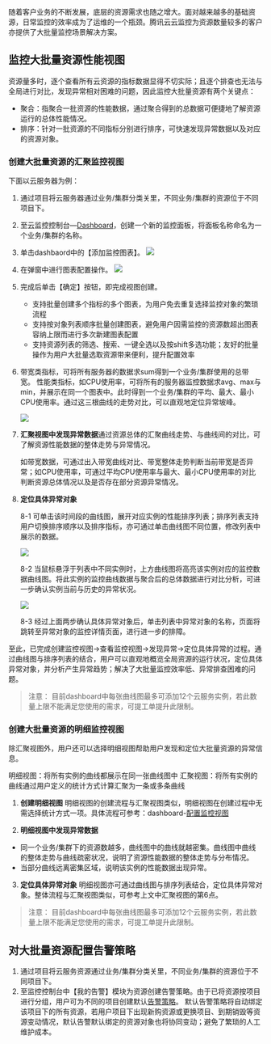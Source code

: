 随着客户业务的不断发展，底层的资源需求也随之增大。面对越来越多的基础资源，日常监控的效率成为了运维的一个瓶颈。腾讯云云监控为资源数量较多的客户亦提供了大批量监控场景解决方案。

## 监控大批量资源性能视图

资源量多时，逐个查看所有云资源的指标数据显得不切实际；且逐个排查也无法与全局进行对比，发现异常相对困难的问题，因此监控大批量资源有两个关键点：

* 聚合：指聚合一批资源的性能数据，通过聚合得到的总数据可便捷地了解资源运行的总体性能情况。
* 排序：针对一批资源的不同指标分别进行排序，可快速发现异常数据以及对应的资源对象。

### 创建大批量资源的汇聚监控视图

下面以云服务器为例：

1. 通过项目将云服务器通过业务/集群分类关里，不同业务/集群的资源位于不同项目下。
2. 至云监控控制台—[Dashboard](https://console.cloud.tencent.com/monitor/dashboard)，创建一个新的监控面板，将面板名称命名为一个业务/集群的名称。
3. 单击dashbaord中的【添加监控图表】。
   ![](http://mc.qcloudimg.com/static/img/846763f78af542e795b211cac8d63e61/image.png)

4. 在弹窗中进行图表配置操作。
   ![](http://mc.qcloudimg.com/static/img/fc99d01f2c0671e40d66b127e8eaf318/image.png)

5. 完成后单击【确定】按钮，即完成视图创建。
   * 支持批量创建多个指标的多个图表，为用户免去重复选择监控对象的繁琐流程
   * 支持按对象列表顺序批量创建图表，避免用户因需监控的资源数超出图表容纳上限而进行多次新建图表配置
   * 支持资源列表的筛选、搜索、一键全选以及按shift多选功能；友好的批量操作为用户大批量选取资源带来便利，提升配置效率

6. 带宽类指标，可将所有服务器的数据求sum得到一个业务/集群使用的总带宽。
   性能类指标，如CPU使用率，可将所有的服务器监控数据求avg、max与min，并展示在同一个图表中。此时得到一个业务/集群的平均、最大、最小CPU使用率。通过这三根曲线的走势对比，可以直观地定位异常坡峰。

   ![](http://mc.qcloudimg.com/static/img/54a195ab0efa737d5675651ee258d297/image.png)

7. **汇聚视图中发现异常数据**通过资源总体的汇聚曲线走势、与曲线间的对比，可了解资源性能数据的整体走势与异常情况。

   如带宽数据，可通过出入带宽曲线对比、带宽整体走势判断当前带宽是否异常；如CPU使用率，可通过平均CPU使用率与最大、最小CPU使用率的对比判断资源总体情况以及是否存在部分资源异常情况。

8. **定位具体异常对象**

   8-1 可单击该时间段的曲线图，展开对应实例的性能排序列表；排序列表支持用户切换排序顺序以及排序指标，亦可通过单击曲线图不同位置，修改列表中展示的数据。

   ![](https://main.qcloudimg.com/raw/9b6c8017e97de37a0e15e1a9ae2cc543.png)

   8-2 当鼠标悬浮于列表中不同实例时，上方曲线图将高亮该实例对应的监控数据曲线图。将此实例的监控曲线数据与聚合后的总体数据进行对比分析，可进一步确认实例当前与历史的异常状况。

   ![](https://main.qcloudimg.com/raw/43a154d8e68720200119864784d82187.png)

   8-3 经过上面两步确认具体异常对象后，单击列表中异常对象的名称，页面将跳转至异常对象的监控详情页面，进行进一步的排障。

至此，已完成创建监控视图→查看监控视图→发现异常→定位具体异常的过程。通过曲线图与排序列表的结合，用户可以直观地概览全局资源的运行状况，定位具体异常对象，并分析产生异常趋势；解决了大批量监控效率低、异常排查困难的问题。

> 注意：
> 目前dashboard中每张曲线图最多可添加12个云服务实例，若此数量上限不能满足您使用的需求，可提工单提升此限制。

### 创建大批量资源的明细监控视图

除汇聚视图外，用户还可以选择明细视图帮助用户发现和定位大批量资源的异常信息。

明细视图：将所有实例的曲线都展示在同一张曲线图中
汇聚视图：将所有实例的曲线通过用户定义的统计方式计算汇聚为一条或多条曲线

1. **创建明细视图**
   明细视图的创建流程与汇聚视图类似，明细视图在创建过程中无需选择统计方式一项。具体流程可参考：dashboard-[配置监控视图](https://cloud.tencent.com/document/product/248/13119)

2. **明细视图中发现异常数据**
* 同一个业务/集群下的资源数越多，曲线图中的曲线就越密集。曲线图中曲线的整体走势与曲线疏密状况，说明了资源性能数据的整体走势与分布情况。
* 当部分曲线远离密集区域，说明该实例的性能数据出现异常。

3. **定位具体异常对象**
   明细视图亦可通过曲线图与排序列表结合，定位具体异常对象。整体流程与汇聚视图类似，可参考上文中汇聚视图的第6点。

> 注意：
> 目前dashboard中每张曲线图最多可添加12个云服务实例，若此数量上限不能满足您使用的需求，可提工单提升此限制。

## 对大批量资源配置告警策略

1. 通过项目将云服务资源通过业务/集群分类关里，不同业务/集群的资源位于不同项目下。
2. 至监控控制台中【我的告警】模块为资源创建告警策略。由于已将资源按项目进行分组，用户可为不同的项目创建默认[告警策略](https://cloud.tencent.com/document/product/248/6215)。
   默认告警策略将自动绑定该项目下的所有资源，若用户项目下出现新购资源或更换项目、到期销毁等资源变动情况，默认告警默认绑定的资源对象也将协同变动；避免了繁琐的人工维护成本。

